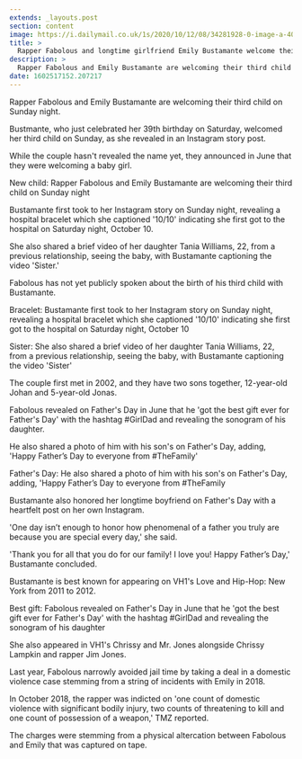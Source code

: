 ```yaml
--- 
extends: _layouts.post 
section: content 
image: https://i.dailymail.co.uk/1s/2020/10/12/08/34281928-0-image-a-40_1602488447661.jpg 
title: > 
  Rapper Fabolous and longtime girlfriend Emily Bustamante welcome their third child 
description: > 
  Rapper Fabolous and Emily Bustamante are welcoming their third child on Sunday night.New child: Rapper Fabolous and Emily Bustamante are welcoming their third child on Sunday nightBustamante first took to her Instagram story on Sunday night, revealing a hospital bracelet which she captioned '10/10' indicating she first got to the hospital on Saturday night, October 10.Fabolous revealed on Father's Day in June that he 'got the best gift ever for Father's Day' with the hashtag #GirlDad and revealing the sonogram of his daughter.He also shared a photo of him with his son's on Father's Day, adding, 'Happy Father’s Day to everyone from #TheFamily'Father's Day: He also shared a photo of him with his son's on Father's Day, adding, 'Happy Father’s Day to everyone from #TheFamilyBustamante also honored her longtime boyfriend on Father's Day with a heartfelt post on her own Instagram.Happy Father’s Day,' Bustamante concluded. 
date: 1602517152.207217 
--- 
```

Rapper Fabolous and Emily Bustamante are welcoming their third child on Sunday night.

Bustmante, who just celebrated her 39th birthday on Saturday, welcomed her third child on Sunday, as she revealed in an Instagram story post.

While the couple hasn't revealed the name yet, they announced in June that they were welcoming a baby girl.

New child: Rapper Fabolous and Emily Bustamante are welcoming their third child on Sunday night

Bustamante first took to her Instagram story on Sunday night, revealing a hospital bracelet which she captioned '10/10' indicating she first got to the hospital on Saturday night, October 10.

She also shared a brief video of her daughter Tania Williams, 22, from a previous relationship, seeing the baby, with Bustamante captioning the video 'Sister.'

Fabolous has not yet publicly spoken about the birth of his third child with Bustamante.

Bracelet: Bustamante first took to her Instagram story on Sunday night, revealing a hospital bracelet which she captioned '10/10' indicating she first got to the hospital on Saturday night, October 10

Sister: She also shared a brief video of her daughter Tania Williams, 22, from a previous relationship, seeing the baby, with Bustamante captioning the video 'Sister'

The couple first met in 2002, and they have two sons together, 12-year-old Johan and 5-year-old Jonas.

Fabolous revealed on Father's Day in June that he 'got the best gift ever for Father's Day' with the hashtag #GirlDad and revealing the sonogram of his daughter.

He also shared a photo of him with his son's on Father's Day, adding, 'Happy Father’s Day to everyone from #TheFamily'

Father's Day: He also shared a photo of him with his son's on Father's Day, adding, 'Happy Father’s Day to everyone from #TheFamily

Bustamante also honored her longtime boyfriend on Father's Day with a heartfelt post on her own Instagram.

'One day isn’t enough to honor how phenomenal of a father you truly are because you are special every day,' she said.

'Thank you for all that you do for our family! I love you! Happy Father’s Day,' Bustamante concluded.

Bustamante is best known for appearing on VH1's Love and Hip-Hop: New York from 2011 to 2012.

Best gift: Fabolous revealed on Father's Day in June that he 'got the best gift ever for Father's Day' with the hashtag #GirlDad and revealing the sonogram of his daughter

She also appeared in VH1's Chrissy and Mr. Jones alongside Chrissy Lampkin and rapper Jim Jones.

Last year, Fabolous narrowly avoided jail time by taking a deal in a domestic violence case stemming from a string of incidents with Emily in 2018.

In October 2018, the rapper was indicted on 'one count of domestic violence with significant bodily injury, two counts of threatening to kill and one count of possession of a weapon,' TMZ reported.

The charges were stemming from a physical altercation between Fabolous and Emily that was captured on tape.
